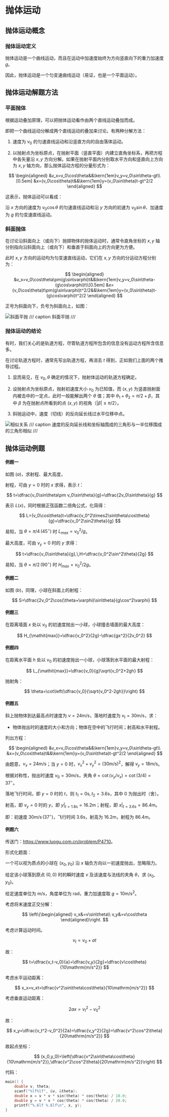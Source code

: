 # 抛体运动

## 抛体运动概念

### 抛体运动定义

抛体运动是一个曲线运动，而且在运动中加速度始终为方向竖直向下的重力加速度 $g$。

因此，抛体运动是一个匀变速曲线运动（易证，也是一个平面运动）。

## 抛体运动解题方法

### 平面抛体

根据运动叠加原理，可以把抛体运动看作由两个直线运动叠加而成。

即把一个曲线运动分解成两个直线运动的叠加来讨论。有两种分解方法：

1. 速度为 $v_0$ 的匀速直线运动和沿竖直方向的自由落体运动。

2. 以抛射点为坐标原点，在抛射平面（竖直平面）内建立直角坐标系，再把方程中各矢量沿 $x,y$ 方向分解。如果在抛射平面内分别取水平方向和竖直向上方向为 $x,y$ 轴方向，那么抛体运动方程的分量形式为：

$$
\begin{aligned}
&v_x=v_0\cos\theta&&\kern{1em}v_y=v_0\sin\theta-gt\\[0.5em]
&x=(v_0\cos\theta)t&&\kern{1em}y=(v_0\sin\theta)t-gt^2/2
\end{aligned}
$$

这表示，抛体运动可以看成：

沿 $x$ 方向的速度为 $v_0\cos\theta$ 的匀速直线运动和沿 $y$ 方向的初速为 $v_0\sin\theta$、加速度为 $g$ 的匀变速直线运动。

### 斜面抛体

在讨论沿斜面向上（或向下）抛掷物体的抛体运动时，通常令直角坐标的 $x,y$ 轴分别指向沿斜面向上（或向下）和垂直于斜面向上的方向更为方便。

此时 $x,y$ 方向的运动均为匀变速直线运动，它们在 $x,y$ 方向的分运动方程分别为：

$$
\begin{aligned}
&v_x=v_0\cos\theta\pm(g\sin\varphi)t&&\kern{1em}v_y=v_0\sin\theta-(g\cos\varphi)t\\[0.5em]
&x=(v_0\cos\theta)t\pm(g\sin\varphi)t^2/2&&\kern{1em}y=(v_0\sin\theta)t-(g\cos\varphi)t^2/2
\end{aligned}
$$

正号为斜面向下，负号为斜面向上，如图：

![斜面平抛](./ci9q17m6.png)
/// caption
斜面平抛
///

### 抛体运动的结论

有时，我们关心的是轨道方程，尽管轨道方程所包含的信息没有运动方程所含信息多。

在讨论轨道方程时，通常先写出轨道方程，再消去 $t$ 得到，正如我们上面的两个推导过程。

1. 显而易见，在 $v_0,\theta$ 确定的情况下，抛射体运动的轨道方程确定。

2. 设抛射点为坐标原点，抛射初速度大小 $v_0$ 为已知值，而 $(x,y)$ 为竖直抛射面内被击中的一定点，此时一般能解出两个 $\theta$ 值；其中 $\theta_1+\theta_2=\pi/2+\beta$，其中 $\beta$ 为在抛射点所看到的点 $(x,y)$ 的视角（$|\beta|\le\pi/2$）。

3. 斜抛运动中，速度（切线）的反向延长线过水平位移中点。

![相似关系](./21383.png)
/// caption
速度的反向延长线和坐标轴围成的三角形与一半位移围成的三角形相似
///

## 抛体运动例题

#### 例题一

如图 $(a)$，求射程、最大高度，

射程，可由 $y=0$ 时的 $x$ 求得，表示 $t$：

$$
t=\dfrac{v_0\sin\theta\pm v_0\sin\theta}{g}=\dfrac{2v_0\sin\theta}{g}
$$

表示 $L(x)$，同时根据正弦函数二倍角公式，化简得：

$$
L=(v_0\cos\theta)t=\dfrac{v_0^2\times2\sin\theta\cos\theta}{g}=\dfrac{v_0^2\sin2\theta}{g}
$$

易知，当 $\theta=\pi/4\,(45^\circ)$ 时 $L_{\mathit{max}}=v_0^2/g$。

最大高度，可由 $v_y=0$ 时的 $y$ 求得：

$$
t=\dfrac{v_0\sin\theta}{g},\,H=\dfrac{v_0^2\sin^2\theta}{2g}
$$

易知，当 $\theta=\pi/2\,(90^\circ)$ 时 $H_{\mathit{max}}=v_0^2/2g$。

#### 例题二

如图 $(b)$，同理，小球在斜面上的射程：

$$
S=\dfrac{2v_0^2\cos(\theta+\varphi)\sin\theta}{g\cos^2\varphi}
$$

#### 例题三

在距离墙面 $x$ 处以 $v_0$ 的初速度抛出一小球，小球撞击墙面的最大高度：

$$
H_{\mathit{max}}=\dfrac{v_0^2}{2g}-\dfrac{gx^2}{2v_0^2}
$$

#### 例题四

在距离水平面 $h$ 处以 $v_0$ 的初速度抛出一小球，小球落到水平面的最大射程：

$$
L_{\mathit{max}}=\dfrac{v_0}{g}\sqrt{v_0^2+2gh}
$$

抛射角：

$$
\theta=\cot\left(\dfrac{v_0}{\sqrt{v_0^2-2gh}}\right)
$$

#### 例题五

斜上抛物体到达最高点时速度为 $v=24\mathrm{m/s}$，落地时速度为 $v_t=30\mathrm{m/s}$，求：

- 物体抛出时的速度的大小和方向；物体在空中的飞行时间；射高和水平射程。

列出方程：

$$
\begin{aligned}
&v_x=v_0\cos\theta&&\kern{1em}v_y=v_0\sin\theta-gt\\
&x=(v_0\cos\theta)t&&\kern{1em}y=(v_0\sin\theta)t-gt^2/2
\end{aligned}
$$

由题意，$v_x=24\mathrm{m/s}$；当 $y=0$ 时，$v_x^2+v_y^2=(30\mathrm{m/s})^2$，解得 $v_y=18\mathrm{m/s}$。

根据对称性，抛出时速度 $v_0=30\mathrm{m/s}$，夹角 $\theta=\cot(v_y/v_x)=\cot(3/4)=37^\circ$。

落地飞行时间，即 $y=0$ 时的 $t$，则 $t_1=0\mathrm{s},\,t_2=3.6\mathrm{s}$，其中 $0$ 为抛出时（舍）。

射高，即 $v_y=0$ 时的 $y$，即 $y|_{t=1.8\mathrm{s}}=16.2\mathrm{m}$；射程，即 $x|_{t=3.6\mathrm{s}}=86.4\mathrm{m}$。

即：初速度 $30\mathrm{m/s}\,(37^\circ)$，飞行时间 $3.6\mathrm{s}$，射高为 $16.2\mathrm{m}$，射程为 $86.4\mathrm{m}$。

#### 例题六

传送门：<https://www.luogu.com.cn/problem/P4710>。

形式化题面：

一个可以视为质点的小球在 $(x_0,y_0)$ 沿 $x$ 轴负方向以一初速度抛出，忽略阻力。

给定该小球落到原点 $(0,0)$ 时的瞬时速度 $v$ 及该速度与法线的夹角 $\theta$，求 $(x_0,y_0)$。

给定速度单位为 $\mathrm{m/s}$，角度单位为 $\mathrm{rad}$，重力加速度取 $g=10\mathrm{m/s^2}$。

考虑将末速度正交分解：

$$
\left\{\begin{aligned}
v_x&=v\sin\theta\\
v_y&=v\cos\theta
\end{aligned}\right.
$$

考虑计算运动时间。

$$
v_t=v_0+at
$$

故：

$$
t=\dfrac{v_t-v_0}{a}=\dfrac{v_y}{2g}=\dfrac{v\cos\theta}{10\mathrm{m/s^2}}
$$

考虑水平运动距离：

$$
x_x=v_xt=\dfrac{v^2\sin\theta\cos\theta}{10\mathrm{m/s^2}}
$$

考虑垂直运动距离：

$$
2ax=v_t^2-v_0^2
$$

故：

$$
x_y=\dfrac{v_t^2-v_0^2}{2a}=\dfrac{v_y^2}{2g}=\dfrac{v^2\cos^2\theta}{20\mathrm{m/s^2}}
$$

故起点坐标：

$$
(x_0,y_0)=\left(\dfrac{v^2\sin\theta\cos\theta}{10\mathrm{m/s^2}},\dfrac{v^2\cos^2\theta}{20\mathrm{m/s^2}}\right)
$$

代码：

```cpp
main() {
    double v, theta;
    scanf("%lf%lf", &v, &theta);
    double x = v * v * sin(theta) * cos(theta) / 10.0;
    double y = v * v * cos(theta) * cos(theta) / 20.0;
    printf("%.6lf %.6lf\n", x, y);
}
```
